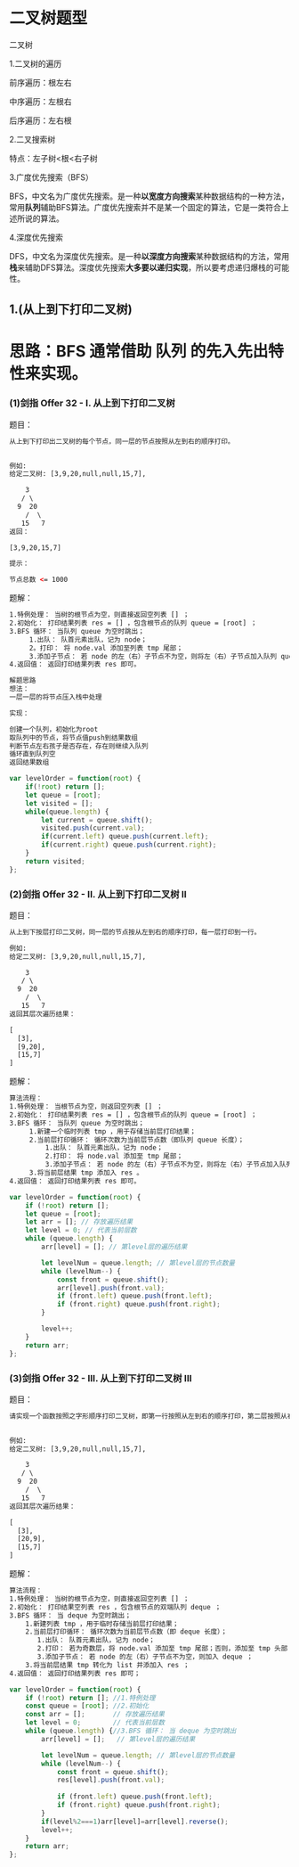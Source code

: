 # 二叉树题型

二叉树

1.二叉树的遍历

前序遍历：根左右

中序遍历：左根右

后序遍历：左右根



2.二叉搜索树

特点：左子树<根<右子树



3.广度优先搜索（BFS）

​       BFS，中文名为广度优先搜索。是一种**以宽度方向搜索**某种数据结构的一种方法，常用**队列**辅助BFS算法。广度优先搜索并不是某一个固定的算法，它是一类符合上述所说的算法。



4.深度优先搜索

​       DFS，中文名为深度优先搜索。是一种**以深度方向搜索**某种数据结构的方法，常用**栈**来辅助DFS算法。深度优先搜索**大多要以递归实现**，所以要考虑递归爆栈的可能性。

## 1.(从上到下打印二叉树)

# 思路：BFS 通常借助 **队列** 的先入先出特性来实现。



### (1)剑指 Offer 32 - I. 从上到下打印二叉树

题目：

```html
从上到下打印出二叉树的每个节点，同一层的节点按照从左到右的顺序打印。
 

例如:
给定二叉树: [3,9,20,null,null,15,7],

    3
   / \
  9  20
    /  \
   15   7
返回：

[3,9,20,15,7] 

提示：

节点总数 <= 1000

```

题解：

```html
1.特例处理： 当树的根节点为空，则直接返回空列表 [] ；
2.初始化： 打印结果列表 res = [] ，包含根节点的队列 queue = [root] ；
3.BFS 循环： 当队列 queue 为空时跳出；
     1.出队： 队首元素出队，记为 node；
     2。打印： 将 node.val 添加至列表 tmp 尾部；
     3.添加子节点： 若 node 的左（右）子节点不为空，则将左（右）子节点加入队列 queue ；
4.返回值： 返回打印结果列表 res 即可。

```

```html
解题思路
想法：
一层一层的将节点压入栈中处理

实现：

创建一个队列，初始化为root
取队列中的节点，将节点值push到结果数组
判断节点左右孩子是否存在，存在则继续入队列
循环直到队列空
返回结果数组
```

```js
var levelOrder = function(root) {
    if(!root) return [];
    let queue = [root];
    let visited = [];
    while(queue.length) {
        let current = queue.shift();
        visited.push(current.val);
        if(current.left) queue.push(current.left);
        if(current.right) queue.push(current.right);
    }
    return visited;
};
```



### (2)剑指 Offer 32 - II. 从上到下打印二叉树 II

题目：

```html
从上到下按层打印二叉树，同一层的节点按从左到右的顺序打印，每一层打印到一行。 

例如:
给定二叉树: [3,9,20,null,null,15,7],

    3
   / \
  9  20
    /  \
   15   7
返回其层次遍历结果：

[
  [3],
  [9,20],
  [15,7]
]

```

题解：

```html
算法流程：
1.特例处理： 当根节点为空，则返回空列表 [] ；
2.初始化： 打印结果列表 res = [] ，包含根节点的队列 queue = [root] ；
3.BFS 循环： 当队列 queue 为空时跳出；
     1.新建一个临时列表 tmp ，用于存储当前层打印结果；
     2.当前层打印循环： 循环次数为当前层节点数（即队列 queue 长度）；
         1.出队： 队首元素出队，记为 node；
         2.打印： 将 node.val 添加至 tmp 尾部；
         3.添加子节点： 若 node 的左（右）子节点不为空，则将左（右）子节点加入队列 queue ；
     3.将当前层结果 tmp 添加入 res 。
4.返回值： 返回打印结果列表 res 即可。

```



```js
var levelOrder = function(root) {
    if (!root) return [];
    let queue = [root];
    let arr = []; // 存放遍历结果
    let level = 0; // 代表当前层数
    while (queue.length) {
        arr[level] = []; // 第level层的遍历结果

        let levelNum = queue.length; // 第level层的节点数量
        while (levelNum--) {
            const front = queue.shift();
            arr[level].push(front.val);
            if (front.left) queue.push(front.left);
            if (front.right) queue.push(front.right);
        }

        level++;
    }
    return arr;
};
```



### (3)剑指 Offer 32 - III. 从上到下打印二叉树 III

题目：

```html
请实现一个函数按照之字形顺序打印二叉树，即第一行按照从左到右的顺序打印，第二层按照从右到左的顺序打印，第三行再按照从左到右的顺序打印，其他行以此类推。
 

例如:
给定二叉树: [3,9,20,null,null,15,7],

    3
   / \
  9  20
    /  \
   15   7
返回其层次遍历结果：

[
  [3],
  [20,9],
  [15,7]
]

```

题解：

```html
算法流程：
1.特例处理： 当树的根节点为空，则直接返回空列表 [] ；
2.初始化： 打印结果空列表 res ，包含根节点的双端队列 deque ；
3.BFS 循环： 当 deque 为空时跳出；
    1.新建列表 tmp ，用于临时存储当前层打印结果；
    2.当前层打印循环： 循环次数为当前层节点数（即 deque 长度）；
       1.出队： 队首元素出队，记为 node；
       2.打印： 若为奇数层，将 node.val 添加至 tmp 尾部；否则，添加至 tmp 头部；
       3.添加子节点： 若 node 的左（右）子节点不为空，则加入 deque ；
    3.将当前层结果 tmp 转化为 list 并添加入 res ；
4.返回值： 返回打印结果列表 res 即可；

```



```js
var levelOrder = function(root) {
    if (!root) return []; //1.特例处理
    const queue = [root]; //2.初始化
    const arr = [];       // 存放遍历结果
    let level = 0;        // 代表当前层数
    while (queue.length) {//3.BFS 循环： 当 deque 为空时跳出
        arr[level] = [];   // 第level层的遍历结果

        let levelNum = queue.length; // 第level层的节点数量
        while (levelNum--) {
            const front = queue.shift();
            res[level].push(front.val);
            
            if (front.left) queue.push(front.left);
            if (front.right) queue.push(front.right);
        }
        if(level%2===1)arr[level]=arr[level].reverse();
        level++;
    }
    return arr;
};
```


